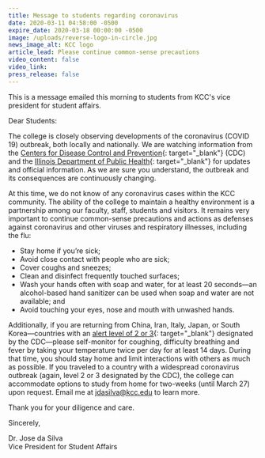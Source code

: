 ```yaml
---
title: Message to students regarding coronavirus
date: 2020-03-11 04:58:00 -0500
expire_date: 2020-03-18 00:00:00 -0500
image: /uploads/reverse-logo-in-circle.jpg
news_image_alt: KCC logo
article_lead: Please continue common-sense precautions
video_content: false
video_link:
press_release: false
---
```


This is a message emailed this morning to students from KCC's vice president for student affairs.

Dear Students:

The college is closely observing developments of the coronavirus (COVID 19) outbreak, both locally and nationally. We are watching information from the&nbsp;[Centers for Disease Control and Prevention](https://www.cdc.gov/coronavirus/2019-ncov/index.html){: target="_blank"}&nbsp;(CDC) and the&nbsp;[Illinois Department of Public Health](http://www.dph.illinois.gov/topics-services/diseases-and-conditions/diseases-a-z-list/coronavirus){: target="_blank"}&nbsp;for updates and official information. As we are sure you understand, the outbreak and its consequences are continuously changing.

At this time, we do not know of any coronavirus cases within the KCC community. The ability of the college to maintain a healthy environment is a partnership among our faculty, staff, students and visitors. It remains very important to continue common-sense precautions and actions as defenses against coronavirus and other viruses and respiratory illnesses, including the flu:

* Stay home if you’re sick;
* Avoid close contact with people who are sick;
* Cover coughs and sneezes;
* Clean and disinfect frequently touched surfaces;
* Wash your hands often with soap and water, for at least 20 seconds—an alcohol-based hand sanitizer can be used when soap and water are not available; and
* Avoid touching your eyes, nose and mouth with unwashed hands.

Additionally, if you are returning from China, Iran, Italy, Japan, or South Korea—countries with an&nbsp;[alert level of 2 or 3](https://wwwnc.cdc.gov/travel/notices){: target="_blank"}&nbsp;designated by the CDC—please self-monitor for coughing, difficulty breathing and fever by taking your temperature twice per day for at least 14 days. During that time, you should stay home and limit interactions with others as much as possible. If you traveled to a country with a widespread coronavirus outbreak (again, level 2 or 3 designated by the CDC), the college can accommodate options to study from home for two-weeks (until March 27) upon request. Email me at&nbsp;[jdasilva@kcc.edu](mailto:jdasilva@kcc.edu)&nbsp;to learn more.

Thank you for your diligence and care.

Sincerely,

Dr. Jose da Silva<br>Vice President for Student Affairs